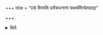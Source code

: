 +++
title = "06 विरमति धारैकधनानां यथार्थमित्येतदाद्या"

+++

<details><summary>थिते</summary>

विरमति धारैकधनानां यथार्थमित्येतदाद्या पञ्चहोतुः ६
</details>

